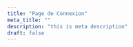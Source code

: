 ```yaml
---
title: "Page de Connexion"
meta_title: ""
description: "this is meta description"
draft: false
---
```


